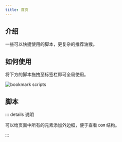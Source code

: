 ```yaml
---
title: 首页
---
```


## 介绍

一些可以快捷使用的脚本，更复杂的推荐油猴。



## 如何使用

将下方的脚本拖拽至标签栏即可全局使用。

<img :src="$withBase('/bookmark/bookmark-scripts.gif')" alt="bookmark scripts">



## 脚本

<a href="javascript: document.querySelectorAll('*').forEach(q => q.style.outline = q.style.outline ? '' : '1px solid red')"><Badge text="外边框" type="error" vertical="middle"/></a>

::: details 说明

可以给页面中所有的元素添加外边框，便于查看 `DOM` 结构。

:::





